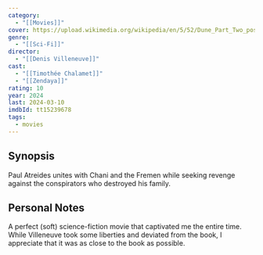 ```yaml
---
category:
  - "[[Movies]]"
cover: https://upload.wikimedia.org/wikipedia/en/5/52/Dune_Part_Two_poster.jpeg
genre:
  - "[[Sci-Fi]]"
director:
  - "[[Denis Villeneuve]]"
cast:
  - "[[Timothée Chalamet]]"
  - "[[Zendaya]]"
rating: 10
year: 2024
last: 2024-03-10
imdbId: tt15239678
tags:
  - movies
---
```



## Synopsis

Paul Atreides unites with Chani and the Fremen while seeking revenge against the conspirators who destroyed his family.

## Personal Notes

A perfect (soft) science-fiction movie that captivated me the entire time. While Villeneuve took some liberties and deviated from the book, I appreciate that it was as close to the book as possible. 